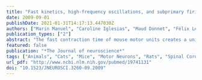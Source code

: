 ```yaml
---
title: "Fast kinetics, high-frequency oscillations, and subprimary firing range in adult mouse spinal motoneurons"
date: 2009-09-01
publishDate: 2021-01-31T14:17:13.447030Z
authors: ["Marin Manuel", "Caroline Iglesias", "Maud Donnet", "Félix Leroy", "C J Heckman", "Daniel Zytnicki"]
publication_types: ["2"]
abstract: "The fast contraction time of mouse motor units creates a unique situation in which motoneurons have to fire at low frequencies to produce small forces but also at very high frequency (much higher than in cat or rat motoneurons) to reach the fusion frequency of their motor units. To understand how this problem is solved, we performed intracellular recordings of adult mouse spinal motoneurons and investigated systematically their subthreshold properties and their discharge pattern. We show that mouse motoneurons have a much wider range of firing frequencies than cat and rat motoneurons because of three salient features. First, they have a short membrane time constant. This results in a higher cutoff frequency and a higher resonance frequency, which allow mouse motoneurons to integrate inputs at higher frequencies. Second, their afterhyperpolarization (AHP) is faster, allowing the motoneurons to discharge at a higher rate. Third, motoneurons display high-frequency (100-150 Hz) subthreshold oscillations during the interspike intervals. The fast membrane kinetics greatly favors the appearance of these oscillations, creating a \"subprimary range\" of firing. In this range, which has never been reported in cat and in rat spinal motoneurons, the oscillations follow the AHP and trigger spiking after a variable delay, allowing a discharge at low frequency but at the expense of an irregular rate."
featured: false
publication: "*The Journal of neuroscience*"
tags: ["Animals", "Cats", "Mice", "Motor Neurons", "Rats", "Spinal Cord", "Time Factors", "Membrane Potentials", "Action Potentials", "Age Factors", "Species Specificity", "Biological Clocks", "Mice- Inbred C57BL", ""]
url_pdf: "http://www.ncbi.nlm.nih.gov/pubmed/19741131"
doi: "10.1523/JNEUROSCI.3260-09.2009"
---
```


